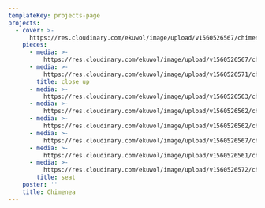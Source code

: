 ```yaml
---
templateKey: projects-page
projects:
  - cover: >-
      https://res.cloudinary.com/ekuwol/image/upload/v1560526567/chimenea/crop2_dhzk1i.jpg
    pieces:
      - media: >-
          https://res.cloudinary.com/ekuwol/image/upload/v1560526567/chimenea/P1030012crop_wrvohp.jpg
      - media: >-
          https://res.cloudinary.com/ekuwol/image/upload/v1560526571/chimenea/P1030043_kibfti.jpg
        title: close up
      - media: >-
          https://res.cloudinary.com/ekuwol/image/upload/v1560526563/chimenea/3304_detail_1_fgmkah.jpg
      - media: >-
          https://res.cloudinary.com/ekuwol/image/upload/v1560526562/chimenea/3444_pizza_1_owfu0r.jpg
      - media: >-
          https://res.cloudinary.com/ekuwol/image/upload/v1560526562/chimenea/eating_3_sddgcd.jpg
      - media: >-
          https://res.cloudinary.com/ekuwol/image/upload/v1560526567/chimenea/FSwave2_rp2ozj.jpg
      - media: >-
          https://res.cloudinary.com/ekuwol/image/upload/v1560526561/chimenea/day_4_i8w5yf.jpg
      - media: >-
          https://res.cloudinary.com/ekuwol/image/upload/v1560526572/chimenea/seat1_joiym5.jpg
        title: seat
    poster: ''
    title: Chimenea
---
```


